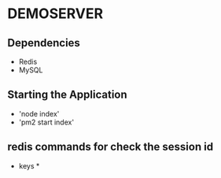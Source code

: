 # DEMOSERVER

## Dependencies
- Redis
- MySQL

## Starting the Application

- 'node index'
- 'pm2 start index'


## redis commands for check the session id
- keys *


